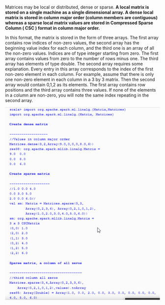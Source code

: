 Matrices may be local or distributed, dense or sparse. **A local matrix is stored on a single machine as a single dimensional array. A dense local matrix is stored in column major order \(column members are contiguous\) whereas a sparse local matrix values are stored in Compressed Sparse Column  \( CSC \) format in column major order.**

In this format, the matrix is stored in the form of three arrays. The first array contains row indices of non-zero values, the second array has the beginning value index for each column, and the third one is an array of all the non-zero values. Indices are of type integer starting from zero. The first array contains values from zero to the number of rows minus one. The third array has elements of type double. The second array requires some explanation. Every entry in this array corresponds to the index of the first non-zero element in each column. For example, assume that there is only one non-zero element in each column in a 3 by 3 matrix. Then the second array would contain 0,1,2 as its elements. The first array contains row positions and the third array contains three values. If none of the elements in a column are non-zero, you will note the same index repeating in the second array.



![](/assets/localMat.png)

